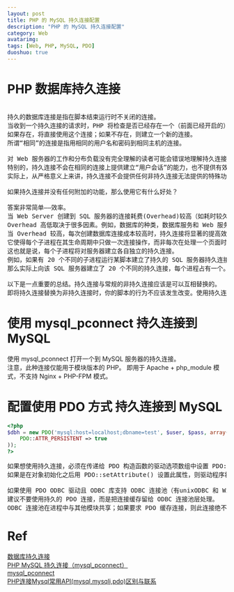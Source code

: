 ```yaml
---
layout: post
title: PHP 的 MySQL 持久连接配置
description: "PHP 的 MySQL 持久连接配置"
category: Web
avatarimg:
tags: [Web, PHP, MySQL, PDO]
duoshuo: true
---
```


# PHP 数据库持久连接

<pre>

持久的数据库连接是指在脚本结束运行时不关闭的连接。
当收到一个持久连接的请求时，PHP 将检查是否已经存在一个（前面已经开启的）相同的持久连接。
如果存在，将直接使用这个连接；如果不存在，则建立一个新的连接。
所谓“相同”的连接是指用相同的用户名和密码到相同主机的连接。

对 Web 服务器的工作和分布负载没有完全理解的读者可能会错误地理解持久连接的作用。
特别的，持久连接不会在相同的连接上提供建立“用户会话”的能力，也不提供有效建立事务的能力。
实际上，从严格意义上来讲，持久连接不会提供任何非持久连接无法提供的特殊功能。

如果持久连接并没有任何附加的功能，那么使用它有什么好处？

答案非常简单——效率。
当 Web Server 创建到 SQL 服务器的连接耗费(Overhead)较高（如耗时较久，消耗临时内存较多）时，持久连接将更加高效。
Overhead 高低取决于很多因素。例如，数据库的种类，数据库服务和 Web 服务是否在同一台服务器上，SQL 服务器负载状况等。
当 Overhead 较高，每次创建数据库连接成本较高时，持久连接将显著的提高效率。
它使得每个子进程在其生命周期中只做一次连接操作，而非每次在处理一个页面时都要向 SQL 服务器提出连接请求。
这也就是说，每个子进程将对服务器建立各自独立的持久连接。
例如，如果有 20 个不同的子进程运行某脚本建立了持久的 SQL 服务器持久连接，
那么实际上向该 SQL 服务器建立了 20 个不同的持久连接，每个进程占有一个。

以下是一点重要的总结。持久连接与常规的非持久连接应该是可以互相替换的。
即将持久连接替换为非持久连接时，你的脚本的行为不应该发生改变。使用持久连接只应该改变脚本的效率，不应该改变其行为！
</pre>

# 使用 mysql_pconnect 持久连接到 MySQL

使用 mysql_pconnect 打开一个到 MySQL 服务器的持久连接。  
注意，此种连接仅能用于模块版本的 PHP。 即用于 Apache + php_module 模式，不支持 Nginx + PHP-FPM 模式。

# 配置使用 PDO 方式 持久连接到 MySQL

```php
<?php
$dbh = new PDO('mysql:host=localhost;dbname=test', $user, $pass, array(
    PDO::ATTR_PERSISTENT => true
));
?>
```    
<pre>
如果想使用持久连接，必须在传递给 PDO 构造函数的驱动选项数组中设置 PDO::ATTR_PERSISTENT 。
如果是在对象初始化之后用 PDO::setAttribute() 设置此属性，则驱动程序将不会使用持久连接。

如果使用 PDO ODBC 驱动且 ODBC 库支持 ODBC 连接池（有unixODBC 和 Windows 两种做法；可能会有更多），
建议不要使用持久的 PDO 连接，而是把连接缓存留给 ODBC 连接池层处理。 
ODBC 连接池在进程中与其他模块共享；如果要求 PDO 缓存连接，则此连接绝不会被返回到 ODBC 连接池，导致创建额外的连接来服务其他模块。
</pre>


# Ref
[数据库持久连接](http://php.net/manual/zh/features.persistent-connections.php)  
[PHP MySQL 持久连接（mysql_pconnect）](https://iyaozhen.com/php-mysql_pconnect-discuss.html)  
[mysql_pconnect](http://php.net/manual/zh/function.mysql-pconnect.php)  
[PHP连接Mysql常用API(mysql,mysqli,pdo)区别与联系](http://dengxi.blog.51cto.com/4804263/1748965)  
